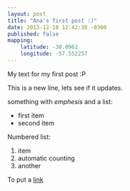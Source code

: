 ```yaml
---
layout: post
title: "Ana's first post :)"
date: 2013-12-18 12:42:38 -0300
published: false
mapping: 
    latitude: -38.0962
    longitude: -57.552257
---
```


My text for my first post :P

This is a new line, lets see if it updates.

something with *emphesis*
and a list:

* first item
* second item

Numbered list:

1. item
2. automatic counting
2. another

To put a [link](https://www.google.com/search?q=weather+sierra+de+la+ventana%2C+argentinia&ie=utf-8&oe=utf-8&aq=t&rls=org.mozilla:en-US:official&client=firefox-a&channel=fflb#channel=fflb&q=weather+puerto+madryn+argentina&rls=org.mozilla:en-US:official)
